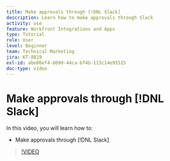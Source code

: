 ```yaml
---
title: Make approvals through [!DNL Slack]
description: Learn how to make approvals through Slack
activity: use
feature: Workfront Integrations and Apps
type: Tutorial
role: User
level: Beginner
team: Technical Marketing
jira: KT-8819
exl-id: abe86ef4-8090-44ca-bf4b-115c14e95515
doc-type: video
---
```

# Make approvals through [!DNL Slack]

In this video, you will learn how to:

* Make approvals through [!DNL Slack]

>[!VIDEO](https://video.tv.adobe.com/v/335119/?quality=12&learn=on)

